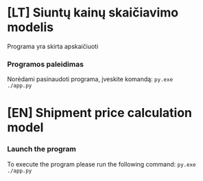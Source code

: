 # [LT] Siuntų kainų skaičiavimo modelis
Programa yra skirta apskaičiuoti

### Programos paleidimas
Norėdami pasinaudoti programa, įveskite komandą:
<code>py.exe ./app.py</code>


# [EN] Shipment price calculation model

### Launch the program
  To execute the program please run the following command:
  <code>py.exe ./app.py</code>
